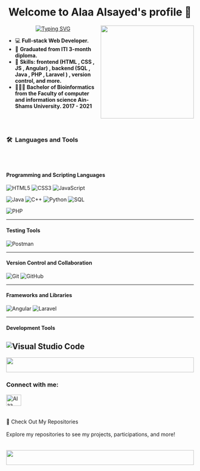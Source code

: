 <h1 align="center">Welcome to  Alaa Alsayed's profile 👋 </h1>
<img width="250" align="right" src="https://c.tenor.com/_DOBjnGspYAAAAAM/code-coding.gif">

<p align="center">
<a href="https://git.io/typing-svg"><img src="https://readme-typing-svg.demolab.com?font=Fira+Code&pause=1000&color=EEC7E1&center=true&vCenter=true&random=false&width=435&lines=A+Full-Stack+Web+Developer+.;Always+learn+new+things+!" alt="Typing SVG" /></a>
</p>

- 💻 **Full-stack Web Developer.**
  <br>
- 🏢 **Graduated from ITI 3-month diploma.**
  <br>
- 💬 **Skills:  frontend (HTML , CSS , JS , Angular) , backend (SQL , Java , PHP , Laravel ) , version control, and more.**
  <br>
- 👩🏻‍💻 **Bachelor of Bioinformatics from the Faculty of computer and information science Ain-Shams
      University. 2017 - 2021**


<br><br>


### 🛠 &nbsp;Languages and Tools
<br><br>

#### **Programming and Scripting Languages**  

![HTML5](https://img.shields.io/badge/-HTML5-%23E44D27?style=flat-square&logo=html5&logoColor=white) 
![CSS3](https://img.shields.io/badge/-CSS3-%231572B6?style=flat-square&logo=css3)
![JavaScript](https://img.shields.io/badge/-JavaScript-black?style=flat-square&logo=javascript)  

![Java](https://img.shields.io/badge/-Java-blue?style=flat-square&logo=Java&logoColor=white)
![C++](https://img.shields.io/badge/-C++-orange?style=flat-square&logo=c++&logoColor=white)
![Python](https://img.shields.io/badge/-Python-white?style=flat-square&logo=Python&logoColor=yellow)
![SQL](https://img.shields.io/badge/-MySQL-grey?style=flat-square&logo=mysql&logoColor=white)  

![PHP](https://img.shields.io/badge/-PHP-white?style=flat-square&logo=PHP)

---

#### **Testing Tools**  

![Postman](https://img.shields.io/badge/-Postman-%23FF6C37?style=flat-square&logo=postman&logoColor=white) 

---

#### **Version Control and Collaboration**  
![Git](https://img.shields.io/badge/-Git-%23F05032?style=flat-square&logo=git&logoColor=white)  ![GitHub](https://img.shields.io/badge/-GitHub-181717?style=flat-square&logo=github&logoColor=white)

---

#### **Frameworks and Libraries**  
![Angular](https://img.shields.io/badge/-Angular-red?style=flat-square&logo=Angular&logoColor=white)
 ![Laravel](https://img.shields.io/badge/-Laravel-white?style=flat-square&logo=Laravel&logoColor=red)

---

#### **Development Tools**  
![Visual Studio Code](https://img.shields.io/badge/-VS-000000?style=flat-square&logo=VS&logoColor=white)  
---


 <img src="https://github.com/Govindv7555/Govindv7555/blob/main/49e76e0596857673c5c80c85b84394c1.gif" width=100% height=40px>

<h3 align="left">Connect with me:</h3>
<p align="left">
<a href="https://www.linkedin.com/in/alaa-elfaioumy-605b2a153/" target="blank"><img align="center" src="https://raw.githubusercontent.com/rahuldkjain/github-profile-readme-generator/master/src/images/icons/Social/linked-in-alt.svg" alt="Alaa Elfaioumy" height="30" width="40" /></a>


<br>
<br>
<br>
 📂 Check Out My Repositories
<br>
<br>
Explore my repositories to see my projects, participations, and more!
<br><br><br>
<img src="https://github.com/Govindv7555/Govindv7555/blob/main/49e76e0596857673c5c80c85b84394c1.gif" width=100% height=40px>

